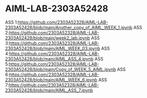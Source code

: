# AIML-LAB-2303A52428
ASS 1:https://github.com/2303A52328/AIML-LAB-2303A52428/blob/main/Another_copy_of_AIML_WEEK_1.ipynb
ASS 2:https://github.com/2303A52328/AIML-LAB-2303A52428/blob/main/week2_lab.ipynb
ASS 3:https://github.com/2303A52328/AIML-LAB-2303A52428/blob/main/AIML_WEEK_03.ipynb
ASS 4:https://github.com/2303A52328/AIML-LAB-2303A52428/blob/main/AIML_ASS_4.ipynb
ASS 5:https://github.com/2303A52328/AIML-LAB-2303A52428/blob/main/Copy_of_WEEK_5_AIML.ipynb
ASS 6:https://github.com/2303A52328/AIML-LAB-2303A52428/blob/main/AIML_WEEK_6.ipynb
ASS 7:https://github.com/2303A52328/AIML-LAB-2303A52428/blob/main/AIML_ASS_7.ipynb
